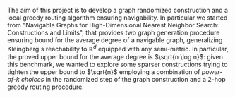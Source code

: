 The aim of this  project is to develop a graph randomized construction and a local greedy routing algorithm ensuring navigability. In particular we started from "Navigable Graphs for High-Dimensional Nearest Neighbor Search: Constructions and Limits", that provides two graph generation procedure ensuring bound for the average degree of a navigable graph, generalizing Kleingberg's reachability to $\mathbb{R}^d$ equipped with any semi-metric. In particular, the proved upper bound for the average degree is $\sqrt{n \log n}$: given this benchmark, we wanted to explore some sparser constructions trying to tighten the upper bound to $\sqrt{n}$ employing a combination of $\textit{power-of-k choices}$ in the randomized step of the graph construction and a 2-hop greedy routing procedure. 

